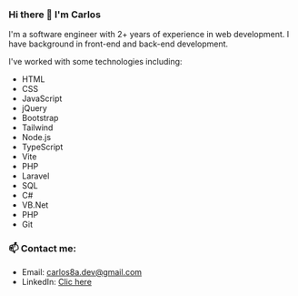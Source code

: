 <!--
**CarlosUlisesOchoa/CarlosUlisesOchoa** is a ✨ _special_ ✨ repository because its `README.md` (this file) appears on your GitHub profile.

Here are some ideas to get you started:

- 🔭 I’m currently working on ...
- 🌱 I’m currently learning ...
- 👯 I’m looking to collaborate on ...
- 🤔 I’m looking for help with ...
- 💬 Ask me about ...
- 📫 How to reach me: ...
- 😄 Pronouns: ...
- ⚡ Fun fact: ...
-->


### Hi there 👋 I'm Carlos
  
I'm a software engineer with 2+ years of experience in web development. I have background in front-end and back-end development.
  
I've worked with some technologies including:
* HTML
* CSS
* JavaScript
* jQuery
* Bootstrap
* Tailwind
* Node.js
* TypeScript
* Vite
* PHP
* Laravel
* SQL
* C#
* VB.Net
* PHP
* Git


### 📫 Contact me:
* Email: carlos8a.dev@gmail.com
* LinkedIn: [Clic here](https://www.linkedin.com/in/carlosulisesochoa)

  
  
  




